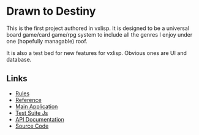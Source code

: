 # Drawn to Destiny

This is the first project authored in vxlisp. It is designed to be a universal board game/card game/rpg system to include all the genres I enjoy under one (hopefully managable) roof.

It is also a test bed for new features for vxlisp. Obvious ones are UI and database.

## Links
* [Rules](DrawnToDestiny.pdf)
* [Reference](DrawnToDestinyReference.pdf)
* [Main Application](public/runjs.html)
* [Test Suite Js](public/testjs.html)
* [API Documentation](doc/doc.html)
* [Source Code](https://github.com/Vyridian/nxtactics)

